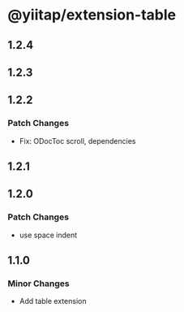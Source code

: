 # @yiitap/extension-table

## 1.2.4

## 1.2.3

## 1.2.2

### Patch Changes

- Fix: ODocToc scroll, dependencies

## 1.2.1

## 1.2.0

### Patch Changes

- use space indent

## 1.1.0

### Minor Changes

- Add table extension
